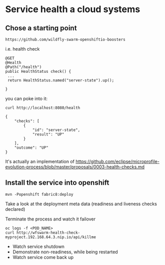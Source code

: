 
# Service health a cloud systems

## Chose a starting point

```
https://github.com/wildfly-swarm-openshiftio-boosters
```

i.e. health check

```
@GET
@Health
@Path("/health")
public HealthStatus check() {
 ...  
 return HealthStatus.named("server-state").up();

}
```

you can poke into it:

```
curl http://localhost:8080/health

{
    "checks": [
        {
            "id": "server-state",
            "result": "UP"
        }
    ],
    "outcome": "UP"
}
```

It's actually an implementation of https://github.com/eclipse/microprofile-evolution-process/blob/master/proposals/0003-health-checks.md


## Install the service into openshift

```
mvn -Popenshift fabric8:deploy
```

Take a look at the deployment meta data (readiness and liveness checks declared)

Terminate the process and watch it failover

```
oc logs -f <POD_NAME>
curl http://wfswarm-health-check-myproject.192.168.64.3.nip.io/api/killme
```

- Watch service shutdown
- Demonstrate non-readiness, while being restarted
- Watch service come back up
